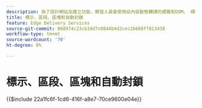 ```yaml
---
description: 為了設計網站及建立功能，開發人員會使用從內容動態轉譯的標籤和DOM。 標籤和DOM的建構方式可允許彈性操作和樣式。 同時，它提供立即可用的功能，讓開發人員不必擔心現代網站的某些方面。
title: 標示、區段、區塊和自動封鎖
feature: Edge Delivery Services
source-git-commit: 80d974c23cb3dd7c0844b4d2cec2b608ff813438
workflow-type: tm+mt
source-wordcount: '70'
ht-degree: 0%

---
```


# 標示、區段、區塊和自動封鎖

{{$include 22a1fc6f-1cd6-416f-a8e7-70ce9600e04e}}